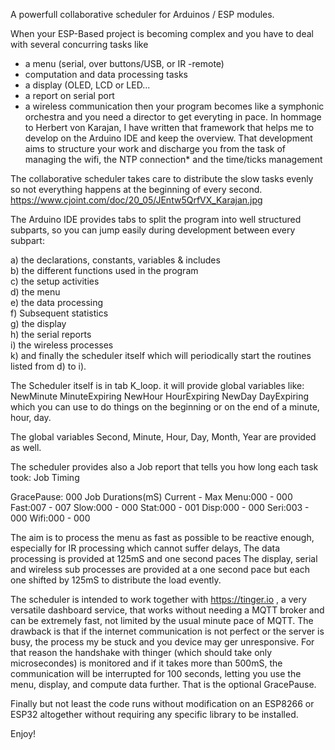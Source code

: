 A powerfull collaborative scheduler for Arduinos / ESP modules.


When your ESP-Based project is becoming complex and you have to deal with several concurring tasks like
- a menu (serial, over buttons/USB, or IR -remote)
- computation and data processing tasks
- a display (OLED, LCD or LED...
- a report on serial port
- a wireless communication
then your program becomes like a symphonic orchestra and you need a director to get everyting in pace.
In hommage to Herbert von Karajan, I have written that framework that helps me to develop on the Arduino IDE
and keep the overview. 
That development aims to structure your work and discharge you from the task of managing the wifi, the NTP connection* and 
the time/ticks management

The collaborative scheduler takes care to distribute the slow tasks evenly so not everything happens at the beginning of every second.
https://www.cjoint.com/doc/20_05/JEntw5QrfVX_Karajan.jpg

The Arduino IDE provides tabs to split the program into well structured subparts, so you can jump easily during development between every subpart:

a) the declarations, constants, variables & includes  
b) the different functions used in the program  
c) the setup activities  
d) the menu  
e) the data processing  
f) Subsequent statistics  
g) the display  
h) the serial reports  
i) the wireless processes  
k) and finally the scheduler itself which will periodically start the routines listed from d) to i).

The Scheduler itself is in tab K_loop.
it will provide global variables like:
NewMinute 
MinuteExpiring 
NewHour 
HourExpiring 
NewDay 
DayExpiring 
which you can use to do things on the beginning or on the end of a minute, hour, day.

The global variables Second, Minute, Hour, Day, Month, Year are provided as well.

The scheduler provides also a Job report that tells you how long each task took:
Job Timing

GracePause: 000
Job Durations(mS) Current - Max
Menu:000 - 000 
Fast:007 - 007
Slow:000 - 000
Stat:000 - 001
Disp:000 - 000
Seri:003 - 000
Wifi:000 - 000

The aim is to process the menu as fast as possible to be reactive enough, especially for IR processing which cannot suffer delays,
The data processing is provided at 125mS and one second paces
The display, serial and wireless sub processes are provided at a one second pace but each one shifted by 125mS to distribute the load evently.

The scheduler is intended to work together with https://tinger.io , a very versatile dashboard service, that works without needing a MQTT broker and can be extremely fast, not limited by the usual minute pace of MQTT.
The drawback is that if the internet communication is not perfect or the server is busy, the process my be stuck and you device may ger unresponsive.
For that reason the handshake with thinger (which should take only microsecondes) is monitored and if it takes more than 500mS, the communication will be interrupted for 100 seconds, letting you use the menu, display, and compute data further. That is the optional GracePause.

Finally but not least the code runs without modification on an ESP8266 or ESP32 altogether without requiring any specific library to be installed.

Enjoy!
